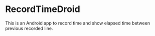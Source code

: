 # RecordTimeDroid

This is an Android app to record time and show elapsed time between previous recorded line.
